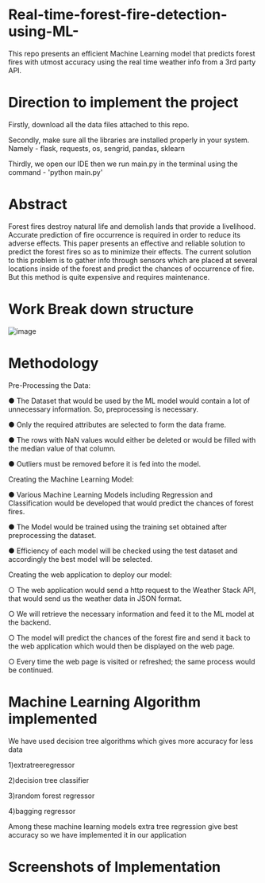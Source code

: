 # Real-time-forest-fire-detection-using-ML-
This repo presents an efficient Machine Learning model that predicts forest fires with utmost  accuracy using the real time weather info from a 3rd party API.
# Direction to implement the project
Firstly, download all the data files attached to this repo. 

Secondly, make sure all the libraries are installed properly in your system. Namely -
flask, requests, os, sengrid, pandas, sklearn

Thirdly, we open our IDE then we run main.py in the terminal using the command - 'python main.py'
# Abstract
Forest fires destroy natural life and demolish lands that provide a livelihood. Accurate prediction 
of fire occurrence is required in order to reduce its adverse effects. This paper presents an 
effective and reliable solution to predict the forest fires so as to minimize their effects. The 
current solution to this problem is to gather info through sensors which are placed at several 
locations inside of the forest and predict the chances of occurrence of fire. But this method is 
quite expensive and requires maintenance.
# Work Break down structure
![image](https://github.com/Prats13/Real-time-forest-fire-detection-using-ML-/assets/93511663/347c8d8d-853d-40a9-8b36-1f61b4d935db)
# Methodology
Pre-Processing the Data: 

  ● The Dataset that would be used by the ML model would contain a lot of unnecessary information. So, preprocessing is necessary. 
  
  ● Only the required attributes are selected to form the data frame.
  
  ● The rows with NaN values would either be deleted or would be filled with the median value of that column. 
  
  ● Outliers must be removed before it is fed into the model. 

Creating the Machine Learning Model: 

  ● Various Machine Learning Models including Regression and Classification would be developed that would predict the chances of forest fires. 
  
  ● The Model would be trained using the training set obtained after preprocessing the dataset. 
  
  ● Efficiency of each model will be checked using the test dataset and accordingly the best model will be selected.

Creating the web application to deploy our model: 

  ○ The web application would send a http request to the Weather Stack API, that would send us the weather data in JSON format. 
  
  ○ We will retrieve the necessary information and feed it to the ML model at the backend. 
  
  ○ The model will predict the chances of the forest fire and send it back to the web application which would then be displayed on the web page. 
  
  ○ Every time the web page is visited or refreshed; the same process would be continued.
  
# Machine Learning Algorithm implemented
We have used decision tree algorithms which gives more accuracy for less data 

 1)extratreeregressor 

 2)decision tree classifier 
 
 3)random forest regressor 
 
 4)bagging regressor 
 
Among these machine learning models extra tree regression give best accuracy so we have implemented it in our application
# Screenshots of Implementation
